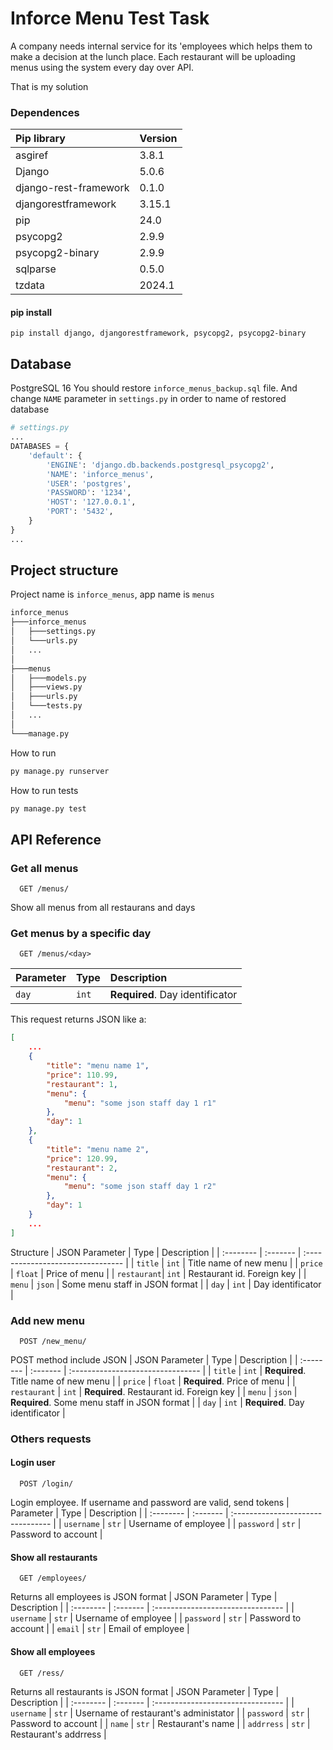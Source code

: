 
# Inforce Menu Test Task

A company needs internal service for its 'employees which helps them to
make a decision at the lunch place. Each restaurant will be uploading menus
using the system every day over API.

That is my solution

### Dependences

| Pip library          | Version  |
| :--------------------| :------- |
|asgiref               | 3.8.1 |
|Django                | 5.0.6 |
|django-rest-framework | 0.1.0 |
|djangorestframework   | 3.15.1 |
|pip                   | 24.0 |
|psycopg2              | 2.9.9 |
|psycopg2-binary       | 2.9.9 | 
|sqlparse              | 0.5.0 |
|tzdata                | 2024.1 |

#### pip install
```pip
pip install django, djangorestframework, psycopg2, psycopg2-binary 
```

## Database
PostgreSQL 16
You should restore `inforce_menus_backup.sql` file.
And change `NAME` parameter in `settings.py` in order to name of restored database
```python
# settings.py
...
DATABASES = {
    'default': {
        'ENGINE': 'django.db.backends.postgresql_psycopg2',
        'NAME': 'inforce_menus',
        'USER': 'postgres',
        'PASSWORD': '1234',
        'HOST': '127.0.0.1', 
        'PORT': '5432',
    }
}
...
```

## Project structure
Project name is `inforce_menus`, app name is `menus`

```bash
inforce_menus
├───inforce_menus
│   ├───settings.py
│   └───urls.py
│   ...
│
├───menus
│   ├───models.py
│   ├───views.py
│   ├───urls.py
│   └───tests.py
│   ...
│
└───manage.py
```

How to run
```cmd
py manage.py runserver
```

How to run tests
```cmd
py manage.py test
```
## API Reference

### Get all menus

```http
  GET /menus/
```

Show all menus from all restaurans and days

### Get menus by a specific day 

```http
  GET /menus/<day>
```

| Parameter | Type     | Description                       |
| :-------- | :------- | :-------------------------------- |
| `day`     | `int`    | **Required**. Day identificator |

This request returns JSON like a:
```json
[
    ...
    {
        "title": "menu name 1",
        "price": 110.99,
        "restaurant": 1,
        "menu": {
            "menu": "some json staff day 1 r1"
        },
        "day": 1
    },
    {
        "title": "menu name 2",
        "price": 120.99,
        "restaurant": 2,
        "menu": {
            "menu": "some json staff day 1 r2"
        },
        "day": 1
    }
    ...
]
```

Structure
| JSON Parameter | Type     | Description                       |
| :--------   | :------- | :-------------------------------- |
| `title`     | `int` | Title name of new menu |
| `price`     | `float` | Price of menu |
| `restaurant`| `int` | Restaurant id. Foreign key |
| `menu`      | `json` | Some menu staff in JSON format |
| `day`       | `int` | Day identificator |


### Add new menu

```http
  POST /new_menu/
```

POST method include JSON
| JSON Parameter | Type     | Description                       |
| :-------- | :------- | :-------------------------------- |
| `title`      | `int` | **Required**. Title name of new menu |
| `price`      | `float` | **Required**. Price of menu |
| `restaurant` | `int` | **Required**. Restaurant id. Foreign key |
| `menu`       | `json` | **Required**. Some menu staff in JSON format |
| `day`        | `int` | **Required**. Day identificator |


### Others requests

#### Login user
```http
  POST /login/
```
Login employee. If username and password are valid, send tokens
| Parameter       | Type     | Description                       |
| :--------       | :------- | :-------------------------------- |
| `username`      | `str`   | Username of employee |
| `password`      | `str`   | Password to account |

#### Show all restaurants
```http
  GET /employees/
```
Returns all employees is JSON format
| JSON Parameter  | Type     | Description                       |
| :--------       | :------- | :-------------------------------- |
| `username`      | `str` | Username of employee |
| `password`      | `str` | Password to account |
| `email`         | `str` | Email of employee |


#### Show all employees
```http
  GET /ress/
```
Returns all restaurants is JSON format
| JSON Parameter  | Type     | Description                       |
| :--------       | :------- | :-------------------------------- |
| `username`      | `str` | Username of restaurant's administator |
| `password`      | `str` | Password to account |
| `name`          | `str` | Restaurant's name |
| `addrress`      | `str` | Restaurant's addrress |

